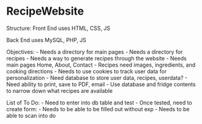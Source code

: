 # RecipeWebsite
Structure:
Front End uses HTML, CSS, JS

Back End uses MySQL, PHP, JS

Objectives:
    - Needs a directory for main pages
    - Needs a directory for recipes
    - Needs a way to generate recipes through the website
    - Needs main pages Home, About, Contact
    - Recipes need images, ingredients, and cooking directions
    - Needs to use cookies to track user data for personalization
    - Need database to store user data, recipes, userdata?
    - Need ability to print, save to PDF, email
    - Use database and fridge contents to narrow down what recipes are available

List of To Do:
    - Need to enter into db table and test
    - Once tested, need to create form:
        - Needs to be able to be filled out without exp
        - Needs to be able to scan into do
